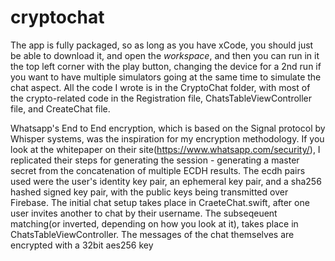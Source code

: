 # cryptochat

The app is fully packaged, so as long as you have xCode, you should just be able to download it, and open the *workspace*, and then you can run in it the top left corner with the play button, changing the device for a 2nd run if you want to have multiple simulators going at the same time to simulate the chat aspect. All the code I wrote is in the CryptoChat folder, with most of the crypto-related code in the Registration file, ChatsTableViewController file, and CreateChat file. 

Whatsapp's End to End encryption, which is based on the Signal protocol by Whisper systems, was the inspiration for my encryption methodology. If you look at the whitepaper on their site(https://www.whatsapp.com/security/), I replicated their steps for generating the session - generating a master secret from the concatenation of multiple ECDH results. The ecdh pairs used were the user's identity key pair, an ephemeral key pair, and a sha256 hashed signed key pair, with the public keys being transmitted over Firebase. The initial chat setup takes place in CraeteChat.swift, after one user invites another to chat by their username. The subseqeuent matching(or inverted, depending on how you look at it), takes place in ChatsTableViewController. The messages of the chat themselves are encrypted with a 32bit aes256 key
